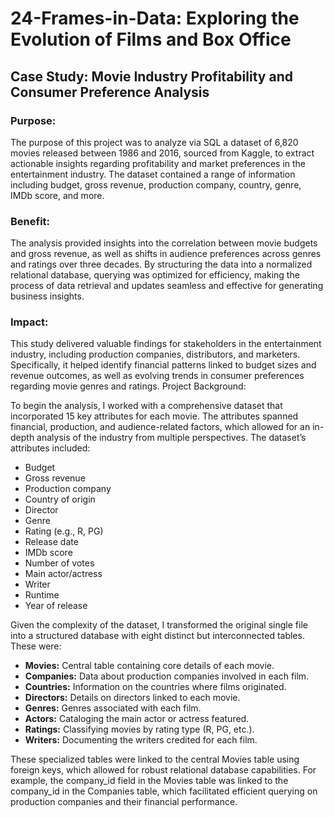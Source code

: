 # 24-Frames-in-Data: Exploring the Evolution of Films and Box Office


## Case Study: Movie Industry Profitability and Consumer Preference Analysis

### Purpose:

The purpose of this project was to analyze via SQL a dataset of 6,820 movies released between 1986 and 2016, sourced from Kaggle, to extract actionable insights regarding profitability and market preferences in the entertainment industry. The dataset contained a range of information including budget, gross revenue, production company, country, genre, IMDb score, and more.

### Benefit:
The analysis provided insights into the correlation between movie budgets and gross revenue, as well as shifts in audience preferences across genres and ratings over three decades. By structuring the data into a normalized relational database, querying was optimized for efficiency, making the process of data retrieval and updates seamless and effective for generating business insights.

### Impact:
This study delivered valuable findings for stakeholders in the entertainment industry, including production companies, distributors, and marketers. Specifically, it helped identify financial patterns linked to budget sizes and revenue outcomes, as well as evolving trends in consumer preferences regarding movie genres and ratings.
Project Background:

To begin the analysis, I worked with a comprehensive dataset that incorporated 15 key attributes for each movie. The attributes spanned financial, production, and audience-related factors, which allowed for an in-depth analysis of the industry from multiple perspectives. The dataset’s attributes included:

- Budget
- Gross revenue
- Production company
- Country of origin
- Director
- Genre
- Rating (e.g., R, PG)
- Release date
- IMDb score
- Number of votes
- Main actor/actress
- Writer
- Runtime
- Year of release

Given the complexity of the dataset, I transformed the original single file into a structured database with eight distinct but interconnected tables. These were:

- **Movies:** Central table containing core details of each movie.
- **Companies:** Data about production companies involved in each film.
- **Countries:** Information on the countries where films originated.
- **Directors:** Details on directors linked to each movie.
- **Genres:** Genres associated with each film.
- **Actors:** Cataloging the main actor or actress featured.
- **Ratings:** Classifying movies by rating type (R, PG, etc.).
- **Writers:** Documenting the writers credited for each film.

These specialized tables were linked to the central Movies table using foreign keys, which allowed for robust relational database capabilities. For example, the company_id field in the Movies table was linked to the company_id in the Companies table, which facilitated efficient querying on production companies and their financial performance.
